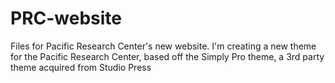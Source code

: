 # PRC-website
Files for Pacific Research Center's new website.
I'm creating a new theme for the Pacific Research Center, based off the Simply Pro theme, a 3rd party theme acquired from Studio Press
